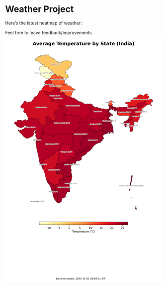 # Weather Project

Here’s the latest heatmap of weather:

Feel free to leave feedback/improvements.

![India Heatmap](docs/assets/india_heatmap.png?v=053AE1)
